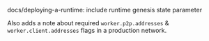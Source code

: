 docs/deploying-a-runtime: include runtime genesis state parameter

Also adds a note about required `worker.p2p.addresses` &
`worker.client.addresses` flags in a production network.
